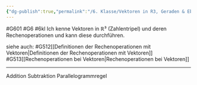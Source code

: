 ```yaml
---
{"dg-publish":true,"permalink":"/6. Klasse/Vektoren in R3, Geraden & Ebenen im Raum, Rn/Rechenoperationen von Vektoren in R3/"}
---
```


#G601 #G6 #6kl
Ich kenne Vektoren in ℝ³ (Zahlentripel) und deren Rechenoperationen und kann diese durchführen.

siehe auch:
#G512[[Definitionen der Rechenoperationen mit Vektoren\|Definitionen der Rechenoperationen mit Vektoren]]
#G513[[Rechenoperationen bei Vektoren\|Rechenoperationen bei Vektoren]]
___

Addition
Subtraktion
Parallelogrammregel